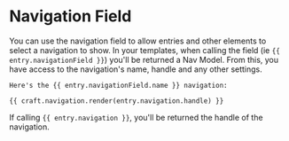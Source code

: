 # Navigation Field

You can use the navigation field to allow entries and other elements to select a navigation to show. In your templates, when calling the field (ie `{{ entry.navigationField }}`) you'll be returned a Nav Model. From this, you have access to the navigation's name, handle and any other settings.

```twig
Here's the {{ entry.navigationField.name }} navigation:

{{ craft.navigation.render(entry.navigation.handle) }}
```

If calling `{{ entry.navigation }}`, you'll be returned the handle of the navigation.